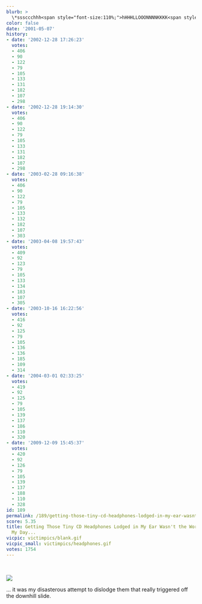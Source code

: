 ```yaml
---
blurb: >
  \*sssccchhh<span style="font-size:110%;">hHHHLLOOONNNNKKKK<span style="font-size:120%;">KKKKK!!\*</span></span>
color: false
date: '2001-05-07'
history:
- date: '2002-12-28 17:26:23'
  votes:
  - 406
  - 90
  - 122
  - 79
  - 105
  - 133
  - 131
  - 182
  - 107
  - 298
- date: '2002-12-28 19:14:30'
  votes:
  - 406
  - 90
  - 122
  - 79
  - 105
  - 133
  - 131
  - 182
  - 107
  - 298
- date: '2003-02-28 09:16:38'
  votes:
  - 406
  - 90
  - 122
  - 79
  - 105
  - 133
  - 132
  - 182
  - 107
  - 303
- date: '2003-04-08 19:57:43'
  votes:
  - 409
  - 92
  - 123
  - 79
  - 105
  - 133
  - 134
  - 183
  - 107
  - 305
- date: '2003-10-16 16:22:56'
  votes:
  - 416
  - 92
  - 125
  - 79
  - 105
  - 136
  - 136
  - 185
  - 109
  - 314
- date: '2004-03-01 02:33:25'
  votes:
  - 419
  - 92
  - 125
  - 79
  - 105
  - 139
  - 137
  - 186
  - 110
  - 320
- date: '2009-12-09 15:45:37'
  votes:
  - 420
  - 92
  - 126
  - 79
  - 105
  - 139
  - 137
  - 188
  - 110
  - 328
id: 189
permalink: /189/getting-those-tiny-cd-headphones-lodged-in-my-ear-wasnt-the-worst-part-of-my-day/
score: 5.35
title: Getting Those Tiny CD Headphones Lodged in My Ear Wasn't the Worst Part of
  My Day...
vicpic: victimpics/blank.gif
vicpic_small: victimpics/headphones.gif
votes: 1754
---
```


&nbsp;

![](img/victimpics/headphonesbig.gif)

... it was my disasterous attempt to dislodge them that really triggered
off the downhill slide.